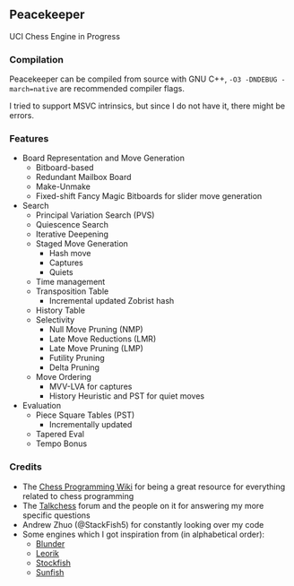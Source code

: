 ## Peacekeeper

UCI Chess Engine in Progress

### Compilation

Peacekeeper can be compiled from source with GNU C++, `-O3 -DNDEBUG -march=native` are recommended compiler flags.

I tried to support MSVC intrinsics, but since I do not have it, there might be errors.

### Features

- Board Representation and Move Generation
    - Bitboard-based
    - Redundant Mailbox Board
    - Make-Unmake
    - Fixed-shift Fancy Magic Bitboards for slider move generation
- Search
    - Principal Variation Search (PVS)
    - Quiescence Search
    - Iterative Deepening
    - Staged Move Generation
        - Hash move
        - Captures
        - Quiets
    - Time management
    - Transposition Table
        - Incremental updated Zobrist hash
    - History Table
    - Selectivity
        - Null Move Pruning (NMP)
        - Late Move Reductions (LMR)
        - Late Move Pruning (LMP)
        - Futility Pruning
        - Delta Pruning
    - Move Ordering
        - MVV-LVA for captures
        - History Heuristic and PST for quiet moves
- Evaluation
    - Piece Square Tables (PST)
        - Incrementally updated
    - Tapered Eval
    - Tempo Bonus

### Credits

- The [Chess Programming Wiki](https://www.chessprogramming.org) for being a great resource for everything related to chess programming
- The [Talkchess](talkchess.com) forum and the people on it for answering my more specific questions
- Andrew Zhuo (@StackFish5) for constantly looking over my code
- Some engines which I got inspiration from (in alphabetical order):
    - [Blunder](https://github.com/algerbrex/blunder)
    - [Leorik](https://github.com/lithander/Leorik)
    - [Stockfish](https://github.com/official-stockfish/Stockfish)
    - [Sunfish](https://github.com/thomasahle/sunfish)
